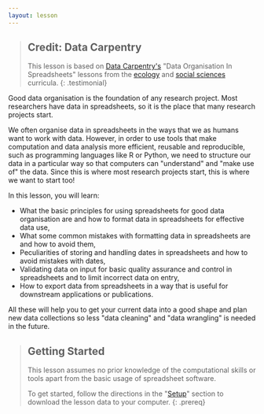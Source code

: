 ```yaml
---
layout: lesson
---
```

> ## Credit: Data Carpentry
> This lesson is based on [Data Carpentry's](https://datacarpentry.org.) "Data Organisation In Spreadsheets" lessons from the [ecology](https://datacarpentry.org/lessons/#ecology-workshop) and [social
> sciences](https://datacarpentry.org/lessons/#social-science-curriculum) curricula.
{: .testimonial}

Good data organisation is the foundation of any research project. Most
researchers have data in spreadsheets, so it is the place that many research
projects start.

We often organise data in spreadsheets in the ways that we as humans want to work with data. However, in order
to use tools that make computation and data analysis more efficient, reusable and reproducible, such as programming
languages like R or Python, we need to structure our data in a particular way so that computers can "understand" and
"make use of" the data. Since this is where most research projects start,
this is where we want to start too!

In this lesson, you will learn:

- What the basic principles for using spreadsheets for good data organisation are and how to format
data in spreadsheets for effective data use,
- What some common mistakes with formatting data in spreadsheets are and how to avoid them,
- Peculiarities of storing and handling dates in spreadsheets and how to avoid mistakes with dates,
- Validating data on input for basic quality assurance and control in spreadsheets and to limit incorrect data on entry,
- How to export data from spreadsheets in a way that is useful for downstream applications or publications.

All these will help you to get your current data into a good shape and plan new data
collections so less "data cleaning" and "data wrangling" is needed in the future.

> ## Getting Started
> This lesson assumes no prior knowledge of the computational skills or tools apart from the basic
> usage of spreadsheet software.
>
> To get started, follow the directions in the "[Setup](spreadsheets-data-organisation-and-management/setup.html)" section to
> download the lesson data to your computer.
{: .prereq}
